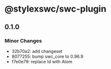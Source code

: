# @stylexswc/swc-plugin

## 0.1.0

### Minor Changes

- 32b70a2: add changeset
- 8077255: bump swc_core to 0.96.9
- f7e0e79: replace Id with Atom
